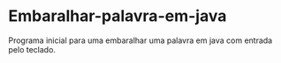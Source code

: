 # Embaralhar-palavra-em-java
Programa inicial para uma embaralhar uma palavra em java com entrada pelo teclado.
